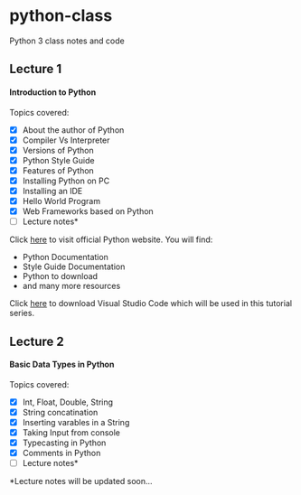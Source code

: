 # python-class
Python 3 class notes and code

## Lecture 1
#### Introduction to Python
Topics covered:
- [x] About the author of Python
- [x] Compiler Vs Interpreter
- [x] Versions of Python
- [x] Python Style Guide
- [x] Features of Python
- [x] Installing Python on PC
- [x] Installing an IDE
- [x] Hello World Program
- [x] Web Frameworks based on Python
- [ ] Lecture notes*

Click [here](https://www.python.org/) to visit official Python website.
You will find:
* Python Documentation
* Style Guide Documentation
* Python to download
* and many more resources

Click [here](https://code.visualstudio.com/download) to download Visual Studio Code which will be used in this tutorial series.

## Lecture 2
#### Basic Data Types in Python
Topics covered:
- [x] Int, Float, Double, String
- [x] String concatination
- [x] Inserting varables in a String
- [x] Taking Input from console
- [x] Typecasting in Python
- [x] Comments in Python
- [ ] Lecture notes*

*Lecture notes will be updated soon...